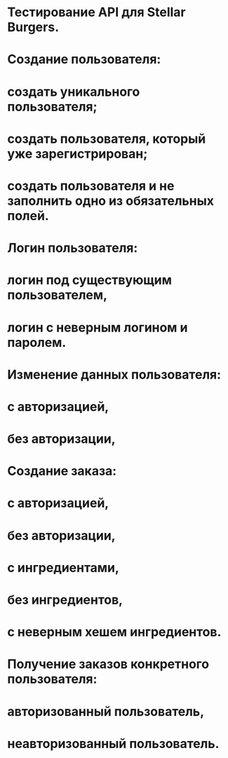 # Тестирование API для Stellar Burgers.

# Создание пользователя:
# создать уникального пользователя;
# создать пользователя, который уже зарегистрирован;
# создать пользователя и не заполнить одно из обязательных полей.

# Логин пользователя:
# логин под существующим пользователем,
# логин с неверным логином и паролем.

# Изменение данных пользователя:
# с авторизацией,
# без авторизации,

# Создание заказа:
# с авторизацией,
# без авторизации,
# с ингредиентами,
# без ингредиентов,
# с неверным хешем ингредиентов.

# Получение заказов конкретного пользователя:
# авторизованный пользователь,
# неавторизованный пользователь.
